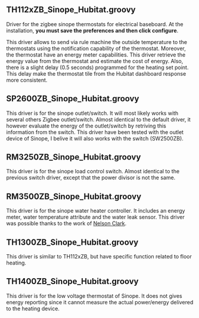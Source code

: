## TH112xZB_Sinope_Hubitat.groovy 
Driver for the zigbee sinope thermostats for electrical baseboard. At the installation, <b>you must save the preferences and then click configure</b>.

This driver allows to send via rule machine the outside temperature to the thermostats using the notification capability of the thermostat. Moreover, the thermostat have an energy meter capabilities. This driver retrieve the energy value from the thermostat and estimate the cost of energy. Also, there is a slight delay (0.5 seconds) programmed for the heating set point. This delay make the thermostat tile from the Hubitat dashboard response more consistent.

## SP2600ZB_Sinope_Hubitat.groovy
This driver is for the sinope outlet/switch. It will most likely works with several others Zigbee outlet/switch. Almost identical to the default driver, it however evaluate the energy of the outlet/switch by retriving this information from the switch. This driver have been tested with the outlet device of Sinope, I belive it will also works with the switch (SW2500ZB).

## RM3250ZB_Sinope_Hubitat.groovy
This driver is for the sinope load control switch. Almost identical to the previous switch driver, except that the power divisor is not the same.

## RM3500ZB_Sinope_Hubitat.groovy 
This driver is for the sinope water heater controller. It includes an energy meter, water temperature attribute and the water leak sensor. This driver was possible thanks to the work of [Nelson Clark](https://github.com/NelsonClark).

## TH1300ZB_Sinope_Hubitat.groovy
This driver is similar to TH112xZB, but have specific function related to floor heating.

## TH1400ZB_Sinope_Hubitat.groovy
This driver is for the low voltage thermostat of Sinope. It does not gives energy reporting since it cannot measure the actual power/energy delivered to the heating device.
